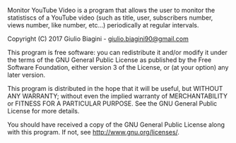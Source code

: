 Monitor YouTube Video is a program that allows the user to monitor the
statistiscs of a YouTube video (such as title, user, subscribers number,
views number, like number, etc...) periodically at regular intervals.

Copyright (C) 2017 Giulio Biagini - giulio.biagini90@gmail.com

This program is free software: you can redistribute it and/or modify
it under the terms of the GNU General Public License as published by
the Free Software Foundation, either version 3 of the License, or
(at your option) any later version.

This program is distributed in the hope that it will be useful,
but WITHOUT ANY WARRANTY; without even the implied warranty of
MERCHANTABILITY or FITNESS FOR A PARTICULAR PURPOSE.  See the
GNU General Public License for more details.

You should have received a copy of the GNU General Public License
along with this program.  If not, see <http://www.gnu.org/licenses/>.
